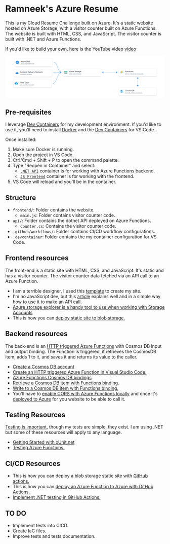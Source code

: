# Ramneek's Azure Resume

This is my Cloud Resume Challenge built on Azure. It's a static website hosted on Azure Storage, with a visitor counter built on Azure Functions. The website is built with HTML, CSS, and JavaScript. The visitor counter is built with .NET and Azure Functions. 

If you'd like to build your own, here is the YouTube video [video](https://youtu.be/ieYrBWmkfno) 

![architecture](architecture.png)



## Pre-requisites

I leverage [Dev Containers](https://code.visualstudio.com/docs/remote/containers) for my development environment. If you'd like to use it, you'll need to install [Docker](https://www.docker.com/products/docker-desktop) and the [Dev Containers](https://marketplace.visualstudio.com/items?itemName=ms-vscode-remote.remote-containers) for VS Code.

Once installed:

1. Make sure Docker is running.
2. Open the project in VS Code.
3. Ctrl/Cmd + Shift + P to open the command palette.
4. Type "Reopen in Container" and select:
    - [`.NET API`](.devcontainer/api/devcontainer.json) container is for working with Azure Functions backend.
    - [`JS Frontend`](.devcontainer/frontend/devcontainer.json) container is for working with the frontend.
5. VS Code will reload and you'll be in the container.

## Structure

- `frontend/`: Folder contains the website.
    - `main.js`: Folder contains visitor counter code.
- `api/`: Folder contains the dotnet API deployed on Azure Functions.
    - `Counter.cs`: Contains the visitor counter code.
- `.github/workflows/`: Folder contains CI/CD workflow configurations.
- `.devcontainer`: Folder contains the my container configuration for VS Code.

## Frontend resources

The front-end is a static site with HTML, CSS, and JavaScript. It's static and has a visitor counter. The visitor counter data fetched via an API call to an Azure Function.

- I am a terrible designer, I used this [template](https://www.styleshout.com/free-templates/ceevee/) to create my site. 
- I'm no JavaScript dev, but this [article](https://www.digitalocean.com/community/tutorials/how-to-use-the-javascript-fetch-api-to-get-data) explains well and in a simple way how to use it to make an API call.
- [Azure storage explorer is a handy tool to use when working with Storage Accounts](https://azure.microsoft.com/en-us/features/storage-explorer/)
- This is how you can [deploy static site to blob storage.](https://docs.microsoft.com/en-us/azure/storage/blobs/storage-blob-static-website-host)

## Backend resources

The back-end is an [HTTP triggered Azure Functions](https://docs.microsoft.com/en-us/azure/azure-functions/functions-bindings-http-webhook-trigger?tabs=csharp) with Cosmos DB input and output binding. The Function is triggered, it retrieves the CosmosDB item, adds 1 to it, and saves it and returns its value to the caller.

- [Create a Cosmos DB account](https://docs.microsoft.com/en-us/azure/cosmos-db/create-cosmosdb-resources-portal)
- [Create an HTTP triggered Azure Function in Visual Studio Code.](https://docs.microsoft.com/azure/azure-functions/functions-develop-vs-code?tabs=csharp)
- [Azure Functions Cosmos DB bindings](https://docs.microsoft.com/en-us/azure/azure-functions/functions-bindings-cosmosdb-v2)
- [Retrieve a Cosmos DB item with Functions binding.](https://docs.microsoft.com/azure/azure-functions/functions-bindings-cosmosdb-v2-input?tabs=csharp)
- [Write to a Cosmos DB item with Functions binding.](https://docs.microsoft.com/azure/azure-functions/functions-bindings-cosmosdb-v2-output?tabs=csharp)
- You'll have to [enable CORS with Azure Functions locally](https://learn.microsoft.com/azure/azure-functions/functions-develop-local#local-settings-file) and once it's [deployed to Azure](https://docs.microsoft.com/azure/azure-functions/functions-how-to-use-azure-function-app-settings?tabs=portal#cors) for you website to be able to call it.

## Testing Resources

[Testing is important](https://dev.to/flippedcoding/its-important-to-test-your-code-3lid), though my tests are simple, they exist. I am using .NET but some of these resources will apply to any language.

- [Getting Started with xUnit.net](https://xunit.net/docs/getting-started/netcore/cmdline)
- [Testing Azure Functions.](https://techcommunity.microsoft.com/t5/fasttrack-for-azure/azure-functions-part-2-unit-and-integration-testing/ba-p/3769764) 


## CI/CD Resources

- This is how you can deploy a blob storage static site with [GitHub actions.](https://docs.microsoft.com/azure/storage/blobs/storage-blobs-static-site-github-actions)
- This is how you can [deploy an Azure Function to Azure with GitHub Actions.](https://github.com/marketplace/actions/azure-functions-action)
- [Implement .NET testing in GitHub Actions.](https://docs.github.com/en/actions/guides/building-and-testing-net)

## TO DO

- Implement tests into CICD.
- Create IaC files.
- Improve tests and tests documentation.